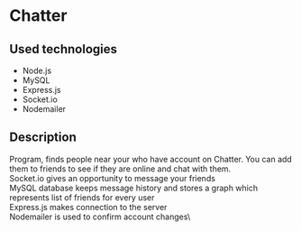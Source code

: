 # Chatter
## Used technologies
* Node.js
* MySQL
* Express.js
* Socket.io
* Nodemailer
## Description
Program, finds people near your who have account on Chatter. You can add them to friends to see if they are online and chat with them.\
Socket.io gives an opportunity to message your friends\
MySQL database keeps message history and stores a graph which represents list of friends for every user\
Express.js makes connection to the server\
Nodemailer is used to confirm account changes\
